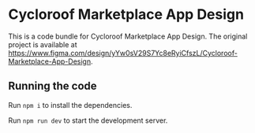 
  # Cycloroof Marketplace App Design

  This is a code bundle for Cycloroof Marketplace App Design. The original project is available at https://www.figma.com/design/yYw0sV29S7Yc8eRyiCfszL/Cycloroof-Marketplace-App-Design.

  ## Running the code

  Run `npm i` to install the dependencies.

  Run `npm run dev` to start the development server.
  